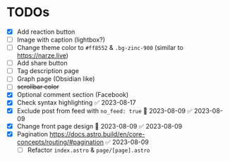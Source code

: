
# TODOs
- [x] Add reaction button
- [ ] Image with caption (lightbox?)
- [ ] Change theme color to `#ff8552` & `.bg-zinc-900` (similar to https://narze.live)
- [ ] Add share button 
- [ ] Tag description page
- [ ] Graph page (Obsidian like)
- [ ] ~~scrollbar color~~
- [x] Optional comment section (Facebook)
- [x] Check syntax highlighting ✅ 2023-08-17
- [x] Exclude post from feed with `no_feed: true` 📅 2023-08-09 ✅ 2023-08-09
- [x] Change front page design 📅 2023-08-09 ✅ 2023-08-09
- [x] Pagination https://docs.astro.build/en/core-concepts/routing/#pagination ✅ 2023-08-09
    - [ ] Refactor `index.astro` & `page/[page].astro`